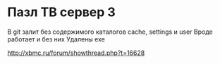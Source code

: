 Пазл ТВ сервер 3 
================

В git залит без содержимого каталогов cache, settings и user
Вроде работает и без них
Удалены exe

http://xbmc.ru/forum/showthread.php?t=16628


